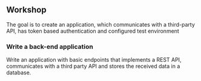 ## Workshop

The goal is to create an application, which communicates with a third-party API,
has token based authentication and configured test environment

### Write a back-end application

Write an application with basic endpoints that implements a REST API,
communicates with a third party API and stores the received data in a database.
